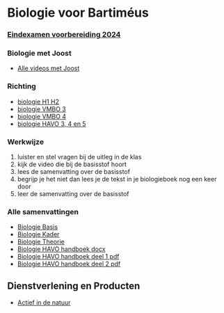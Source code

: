# Biologie voor Bartiméus


### [Eindexamen voorbereiding 2024](eindexamen2024.md)



### Biologie met Joost
- [Alle videos met Joost](https://www.biologiemetjoost.nl/alles-om-je-te-helpen-met-biologie)

### Richting
- [biologie H1 H2](biologieH1H2H3.md)
- [biologie VMBO 3](biologievmbo3.md)
- [biologie VMBO 4](biologievmbo4.md)
- [biologie HAVO 3, 4 en 5](biologiehavo.md)

<!--
- [biologie H3](biologieH3.md)
-->

### Werkwijze
1. luister en stel vragen bij de uitleg in de klas
2. kijk de video die bij de basisstof hoort
2. lees de samenvatting over de basisstof
4. begrijp je het niet dan lees je de tekst in je biologieboek nog een keer door
5. leer de samenvatting over de basisstof

<!--
6. [mondelinge overhoring, maak de vragen die je van de leraar de volgende les krijgt]
7. -->

### Alle samenvattingen
- [Biologie Basis](samenvattingen/b/OTO_B3B4.pdf)
- [Biologie Kader](samenvattingen/k/SV3K4K.pdf)
- [Biologie Theorie](samenvattingen/tl/SV3T4T.pdf)
- [Biologie HAVO handboek docx](samenvattingen/h/p002-308_BVJ_5e_ed_havo_Zakboek.docx)
- [Biologie HAVO handboek deel 1 pdf](samenvattingen/h/p0001-0178_BVJ_5e_ed_havo_Zakboek.pdf)
- [Biologie HAVO handboek deel 2 pdf](samenvattingen/h/p0179-0320_BVJ_5e_ed_havo_Zakboek.pdf)

## Dienstverlening en Producten
- [Actief in de natuur](actiefindenatuur.md)

